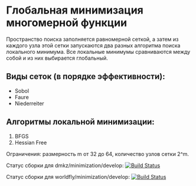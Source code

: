 # Глобальная минимизация многомерной функции

Пространство поиска заполняется равномерной сеткой, а затем из каждого узла этой сетки запускаются два разных алгоритма поиска локального минимума. Все локальные минимумы сравниваются между собой и из них выбирается глобальный.

## Виды сеток (в порядке эффективности):
* Sobol
* Faure
* Niederreiter

## Алгоритмы локальной минимизации:
1. BFGS
2. Hessian Free

Ограничения: размерность m от 32 до 64, количество узлов сетки 2^m.

Статус сборки для dmkz/minimization/develop: [![Build Status](https://ci.worldfly.org/buildStatus/icon?job=Minimization-main)](https://ci.worldfly.org/job/Minimization-main/)

Статус сборки для worldfly/minimization/develop: [![Build Status](https://ci.worldfly.org/buildStatus/icon?job=Minimization)](https://ci.worldfly.org/job/Minimization/)

